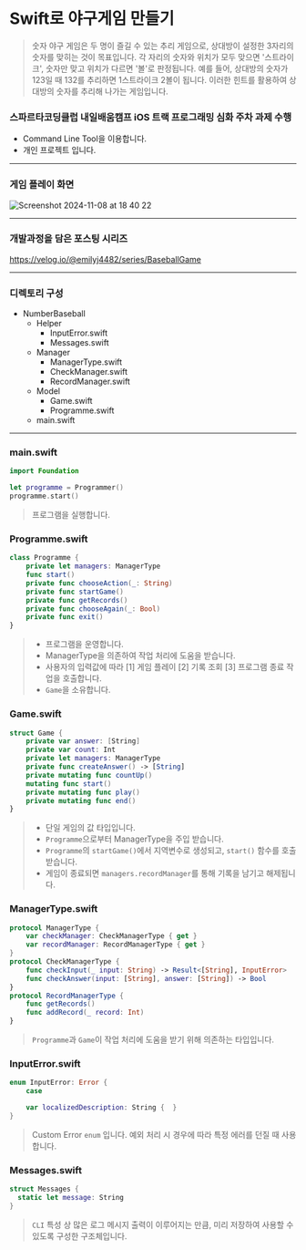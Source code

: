 # Swift로 야구게임 만들기
> 숫자 야구 게임은 두 명이 즐길 수 있는 추리 게임으로, 상대방이 설정한 3자리의 숫자를 맞히는 것이 목표입니다. 각 자리의 숫자와 위치가 모두 맞으면 '스트라이크', 숫자만 맞고 위치가 다르면 '볼'로 판정됩니다. 예를 들어, 상대방의 숫자가 123일 때 132를 추리하면 1스트라이크 2볼이 됩니다. 이러한 힌트를 활용하여 상대방의 숫자를 추리해 나가는 게임입니다.
### 스파르타코딩클럽 내일배움캠프 iOS 트랙 프로그래밍 심화 주차 과제 수행
- Command Line Tool을 이용합니다.
- 개인 프로젝트 입니다.
***
### 게임 플레이 화면
![Screenshot 2024-11-08 at 18 40 22](https://github.com/user-attachments/assets/f55531b2-a365-4d63-aecd-c69e67190c2c)
***
### 개발과정을 담은 포스팅 시리즈
https://velog.io/@emilyj4482/series/BaseballGame
***
### 디렉토리 구성
- NumberBaseball
  - Helper
    - InputError.swift
    - Messages.swift
  - Manager
    - ManagerType.swift
    - CheckManager.swift
    - RecordManager.swift
  - Model
    - Game.swift
    - Programme.swift
  - main.swift
***
### main.swift
```swift
import Foundation

let programme = Programmer()
programme.start()
```
> 프로그램을 실행합니다.
### Programme.swift
```swift
class Programme {
    private let managers: ManagerType
    func start()
    private func chooseAction(_: String)
    private func startGame()
    private func getRecords()
    private func chooseAgain(_: Bool)
    private func exit()
}
```
> - 프로그램을 운영합니다.
> - ManagerType을 의존하여 작업 처리에 도움을 받습니다.
> - 사용자의 입력값에 따라 [1] 게임 플레이 [2] 기록 조회 [3] 프로그램 종료 작업을 호출합니다.
> - `Game`을 소유합니다.
### Game.swift
```swift
struct Game {
    private var answer: [String]
    private var count: Int
    private let managers: ManagerType
    private func createAnswer() -> [String]
    private mutating func countUp()
    mutating func start()
    private mutating func play()
    private mutating func end()
}
```
> - 단일 게임의 값 타입입니다.
> - `Programme`으로부터 ManagerType을 주입 받습니다.
> - `Programme`의 `startGame()`에서 지역변수로 생성되고, `start()` 함수를 호출 받습니다.
> - 게임이 종료되면 `managers.recordManager`를 통해 기록을 남기고 해제됩니다.
### ManagerType.swift
```swift
protocol ManagerType {
    var checkManager: CheckManagerType { get }
    var recordManager: RecordManagerType { get }
}
protocol CheckManagerType {
    func checkInput(_ input: String) -> Result<[String], InputError>
    func checkAnswer(input: [String], answer: [String]) -> Bool
}
protocol RecordManagerType {
    func getRecords()
    func addRecord(_ record: Int)
}
```
> `Programme`과 `Game`이 작업 처리에 도움을 받기 위해 의존하는 타입입니다.
### InputError.swift
```swift
enum InputError: Error {
    case

    var localizedDescription: String {  }
}
```
> Custom Error `enum` 입니다. 예외 처리 시 경우에 따라 특정 에러를 던질 때 사용합니다.
### Messages.swift
```swift
struct Messages {
  static let message: String
}
```
> `CLI` 특성 상 많은 로그 메시지 출력이 이루어지는 만큼, 미리 저장하여 사용할 수 있도록 구성한 구조체입니다.
